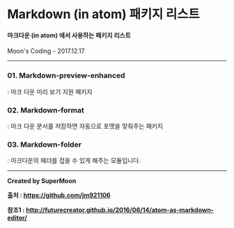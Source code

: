 # Markdown (in atom) 패키지 리스트

#### 마크다운 (in atom) 에서 사용하는 패키지 리스트

Moon's Coding - 2017.12.17

<hr>

### 01. Markdown-preview-enhanced

: 마크 다운 미리 보기 지원 패키지

### 02. Markdown-format

: 마크 다운 문서를 저장하면 자동으로 포맷을 맞춰주는 패키지

### 03. Markdown-folder

: 마크다운의 헤더를 접을 수 있게 해주는 모듈입니다.

<hr>

**Created by SuperMoon**

**출처 : https://github.com/jm921106**

**참조1 : http://futurecreator.github.io/2016/06/14/atom-as-markdown-editor/**
